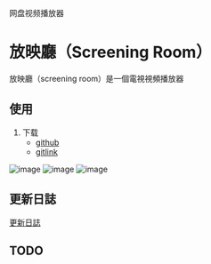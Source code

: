 网盘视频播放器


# 放映廳（Screening Room）

放映廳（screening room）是一個電視視頻播放器

## 使用

1. 下载
    * [github](https://github.com/lizongying/screening-room/releases/)
    * [gitlink](https://gitlink.org.cn/lizongying/screening-room/releases/)

![image](./screenshots/Screenshot_20240730_182145.png)
![image](./screenshots/Screenshot_20240730_182104.png)
![image](./screenshots/Screenshot_20240726_222739.png)

## 更新日誌

[更新日誌](./HISTORY.md)

## TODO

